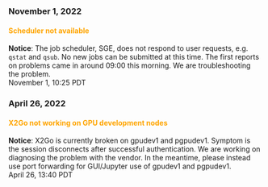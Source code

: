 ### November 1, 2022

#### <span style="color: orange;">Scheduler not available</span>

**Notice**: The job scheduler, SGE, does not respond to user requests,
e.g. `qstat` and `qsub`.  No new jobs can be submitted at this time.
The first reports on problems came in around 09:00 this morning.  We
are troubleshooting the problem.
<br><span class="timestamp">November 1, 10:25 PDT</span>


### April 26, 2022

#### <span style="color: orange;">X2Go not working on GPU development nodes</span>

**Notice**: X2Go is currently broken on gpudev1 and pgpudev1. Symptom
is the session disconnects after successful authentication. We are
working on diagnosing the problem with the vendor. In the meantime,
please instead use port forwarding for GUI/Jupyter use of gpudev1 and
pgpudev1.
<br><span class="timestamp">April 26, 13:40 PDT</span>
